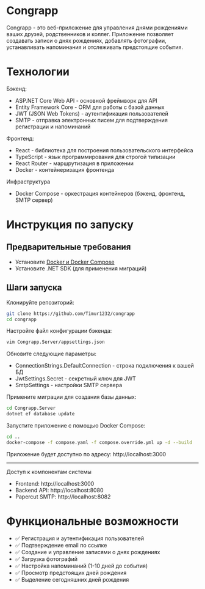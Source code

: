 # Congrapp

Congrapp - это веб-приложение для управления днями рождениями ваших друзей, родственников и коллег. Приложение позволяет создавать записи о днях рождениях, добавлять фотографии, устанавливать напоминания и отслеживать предстоящие события.

# Технологии
Бэкенд:
- ASP.NET Core Web API - основной фреймворк для API
- Entity Framework Core - ORM для работы с базой данных
- JWT (JSON Web Tokens) - аутентификация пользователей
- SMTP - отправка электронных писем для подтверждения регистрации и напоминаний

Фронтенд:
- React - библиотека для построения пользовательского интерфейса
- TypeScript - язык программирования для строгой типизации
- React Router - маршрутизация в приложении
- Docker - контейнеризация фронтенда

Инфраструктура
- Docker Compose - оркестрация контейнеров (бэкенд, фронтенд, SMTP сервер)

# Инструкция по запуску
## Предварительные требования
- Установите [Docker и Docker Compose](https://www.docker.com/products/docker-desktop/)
- Установите .NET SDK (для применения миграций)

## Шаги запуска
Клонируйте репозиторий:
```bash
git clone https://github.com/Timur1232/congrapp
cd congrapp
```

Настройте файл конфигурации бэкенда:
```bash
vim Congrapp.Server/appsettings.json
```

Обновите следующие параметры:
- ConnectionStrings.DefaultConnection - строка подключения к вашей БД
- JwtSettings.Secret - секретный ключ для JWT
- SmtpSettings - настройки SMTP сервера

Примените миграции для создания базы данных:
```bash
cd Congrapp.Server
dotnet ef database update

```

Запустите приложение с помощью Docker Compose:
```bash
cd ..
docker-compose -f compose.yaml -f compose.override.yml up -d --build
```
Приложение будет доступно по адресу: http://localhost:3000

---
Доступ к компонентам системы
- Frontend: http://localhost:3000
- Backend API: http://localhost:8080
- Papercut SMTP: http://localhost:8082

# Функциональные возможности
- ✅ Регистрация и аутентификация пользователей
- ✅ Подтверждение email по ссылке
- ✅ Создание и управление записями о днях рождениях
- ✅ Загрузка фотографий
- ✅ Настройка напоминаний (1-10 дней до события)
- ✅ Просмотр предстоящих дней рождения
- ✅ Выделение сегодняшних дней рождения
